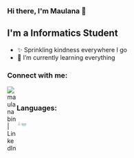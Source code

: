 ### Hi there, I'm Maulana :raising_hand:


## I'm a Informatics Student 

- :sparkles: Sprinkling kindness everywhere I go
- :cherry_blossom: I’m currently learning everything

### Connect with me:
[<img align="left" alt="maulanabin | LinkedIn" width="22px" src="https://cdn.jsdelivr.net/npm/simple-icons@v3/icons/linkedin.svg" />][linkedin]

[linkedin]: https://www.linkedin.com/in/maulanabintangirfansyah/

<br />

### Languages:
<img align="left" alt="Java" width="26px" src="https://raw.githubusercontent.com/github/explore/80688e429a7d4ef2fca1e82350fe8e3517d3494d/topics/java/java.png" />
